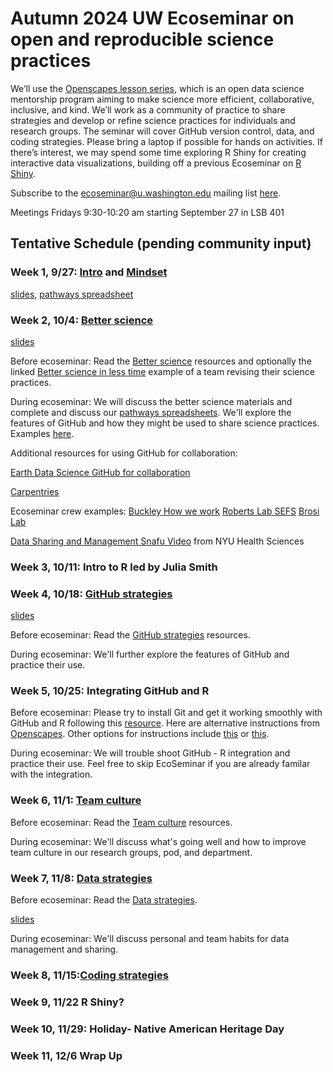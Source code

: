 # Autumn 2024 UW Ecoseminar on open and reproducible science practices

We’ll use the [Openscapes lesson series](https://openscapes.github.io/series/), which is an open data science mentorship program aiming to make science more efficient, collaborative, inclusive, and kind. We’ll work as a community of practice to share strategies and develop or refine science practices for individuals and research groups. The seminar will cover GitHub version control, data, and coding strategies. Please bring a laptop if possible for hands on activities. If there’s interest, we may spend some time exploring R Shiny for creating interactive data visualizations, building off a previous Ecoseminar on [R Shiny](https://github.com/ecoseminar).

Subscribe to the ecoseminar@u.washington.edu mailing list [here](http://mailman13.u.washington.edu/mailman/listinfo/ecoseminar).  

Meetings Fridays 9:30-10:20 am starting September 27 in LSB 401

## Tentative Schedule (pending community input)

### Week 1, 9/27: [Intro](https://openscapes.github.io/series/) and [Mindset](https://openscapes.github.io/series/core-lessons/mindset.html)

  [slides](https://docs.google.com/presentation/d/1agmkvF289e0_oC-gqVPXRgvmyP6XeOcMdFtxElhX-YY/edit#slide=id.g2ca54a700e5_0_0), [pathways spreadsheet](https://docs.google.com/spreadsheets/d/16DZqKoqh2q9jM_gKLFW9cq2t_jvSbGkVz3cqywhAY70/edit?gid=0#gid=0)

### Week 2, 10/4: [Better science](https://openscapes.github.io/series/core-lessons/better-science.html)

[slides](https://docs.google.com/presentation/d/1MeDZCRIso6ZPYSKqAwl0LheVpb4ftYHEbidgrSQ8Zfs/edit#slide=id.g1f08e8b5a2d_0_361)

Before ecoseminar: Read the [Better science](https://openscapes.github.io/series/core-lessons/better-science.html) resources and optionally the linked [Better science in less time](https://www.nature.com/articles/s41559-017-0160) example of a team revising their science practices.

During ecoseminar: We will discuss the better science materials and complete and discuss our [pathways spreadsheets](https://docs.google.com/spreadsheets/d/16DZqKoqh2q9jM_gKLFW9cq2t_jvSbGkVz3cqywhAY70/edit?gid=0#gid=0). We'll explore the features of GitHub and how they might be used to share science practices. Examples [here](https://github.com/Openscapes/how_we_work). 

Additional resources for using GitHub for collaboration:

[Earth Data Science GitHub for collaboration](https://www.earthdatascience.org/courses/intro-to-earth-data-science/git-github/github-collaboration/)

[Carpentries](https://carpentries-incubator.github.io/open-science-with-r/09-collaborating/index.html)

Ecoseminar crew examples:
[Buckley How we work](https://github.com/HuckleyLab/how_we_work)
[Roberts Lab SEFS](https://faculty.washington.edu/sr320/)
[Brosi Lab](https://github.com/Brosi-Lab)

[Data Sharing and Management Snafu Video](https://www.youtube.com/watch?v=N2zK3sAtr-4) from NYU Health Sciences

### Week 3, 10/11: Intro to R led by Julia Smith

### Week 4, 10/18: [GitHub strategies](https://openscapes.github.io/series/core-lessons/github/)

[slides](https://docs.google.com/presentation/d/16g6QLhcR9IS1WNN6Kqqb1dk1WhSZmoA2A6OlbzdGlRg/)

Before ecoseminar: Read the [GitHub strategies](https://openscapes.github.io/series/core-lessons/github/) resources.

During ecoseminar: We'll further explore the features of GitHub and practice their use.

### Week 5, 10/25: Integrating GitHub and R

Before ecoseminar: Please try to install Git and get it working smoothly with GitHub and R following this [resource](https://happygitwithr.com/). Here are alternative instructions from [Openscapes](https://rstudio-conf-2020.github.io/r-for-excel/github.html). Other options for instructions include [this](https://r-bio.github.io/intro-git-rstudio/) or [this](https://swcarpentry.github.io/git-novice/). 

During ecoseminar: We will trouble shoot GitHub - R integration and practice their use. Feel free to skip EcoSeminar if you are already familar with the integration.

### Week 6, 11/1: [Team culture](https://openscapes.github.io/series/core-lessons/team-culture.html)

Before ecoseminar: Read the [Team culture](https://openscapes.github.io/series/core-lessons/team-culture.html) resources.

During ecoseminar: We'll discuss what's going well and how to improve team culture in our research groups, pod, and department.

### Week 7, 11/8: [Data strategies](https://openscapes.github.io/series/core-lessons/data-strategies.html)

Before ecoseminar: Read the [Data strategies](https://openscapes.github.io/series/core-lessons/data-strategies.html).

[slides](https://docs.google.com/presentation/d/1iQ0UMP3jad9mC2ppH9XvhBKIBF8UZsy7phjizoNNn04/edit#slide=id.g313198837e9_0_0)

During ecoseminar: We'll discuss personal and team habits for data management and sharing.

### Week 8, 11/15:[Coding strategies](https://openscapes.github.io/series/core-lessons/coding-strategies.html)        	

### Week 9, 11/22 R Shiny?

### Week 10, 11/29: Holiday- Native American Heritage Day

### Week 11, 12/6 Wrap Up


